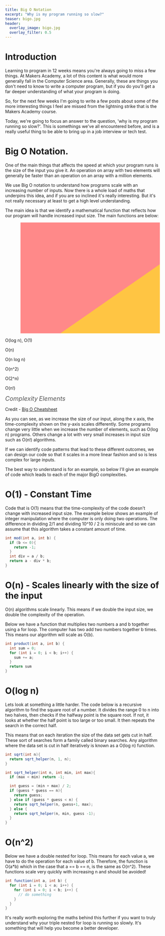 ```yaml
---
title: Big O Notation
excerpt: "Why is my program running so slow?"
teaser: bigo.jpg
header:
  overlay_image: bigo.jpg
  overlay_filter: 0.5
---
```


# Introduction

Learning to program in 12 weeks means you're always going to miss a few things. At Makers Academy, a lot of this content is what would more generally fall in the Computer Science area. Generally, these are things you don't need to know to write a computer program, but if you do you'll get a far deeper understanding of what your program is doing.

So, for the next few weeks I'm going to write a few posts about some of the more interesting things I feel are missed from the lightning strike that is the Makers Academy course.

Today, we're going to focus an answer to the question, 'why is my program running so slow?'. This is somethings we've all encountered before, and is a really useful thing to be able to bring up in a job interview or tech test.

# Big O Notation.

One of the main things that affects the speed at which your program runs is the size of the input you give it. An operation on array with two elements will generally be faster than an operation on an array with a million elements.

We use Big O notation to understand how programs scale with an increasing number of inputs. Now there is a whole load of maths that underpins this idea, and if you are so inclined it's really interesting. But it's not really necessary at least to get a high level understanding.

The main idea is that we identify a mathematical function that reflects how our program will handle increased input size. The main functions are below:

<svg id="chart" width="700" height="500" xmlns="http://www.w3.org/2000/svg">
  <!-- horrible region -->
  <path d="M50 450 L 50 0 L 700 0 L 700 450 Z" fill="#ff8989"></path>
  <!-- bad region -->
  <path d="M50 450 L 700 0 L 700 450 Z" fill="#FFC543"></path>
  <!-- fair region -->
  <path d="M50 450 L 700 450 L 700 330 Z" fill="yellow"></path>
  <!-- good region -->
  <path d="M50 450 L 700 450 L 700 410 Z" fill="#C8EA00"></path>
  <!-- excellent region -->
  <path d="M50 450 L 700 450 L 700 440 Z" fill="#53d000"></path>

  <!-- axes -->
  <path d="M50 0 L 50 450 L 700 450" fill="transparent" stroke="black" stroke-width="2"></path>

  <path d="M50 448 L 700 448" fill="transparent" stroke="black" stroke-width="2"></path>
  <text x="550" y="438" fill="black">O(log n), O(1)</text>

  <path d="M50 450 L 700 400" fill="transparent" stroke="black" stroke-width="2"></path>
  <text x="550" y="400" fill="black">O(n)</text>

  <path d="M50 450 Q 400 350, 700 150" fill="transparent" stroke="black" stroke-width="2"></path>
  <text x="550" y="190" fill="black">O(n log n)</text>

  <path d="M50 450 Q 180 380, 250 0" fill="transparent" stroke="black" stroke-width="2"></path>
  <text x="260" y="30" fill="black">O(n^2)</text>

  <path d="M50 450 C 100 430, 120 350, 120 0" fill="transparent" stroke="black" stroke-width="2"></path>
  <text x="125" y="40" fill="black">O(2^n)</text>

  <path d="M50 450 C 80 450, 80 350, 80 0" fill="transparent" stroke="black" stroke-width="2"></path>
  <text x="80" y="20" fill="black">O(n!)</text>

  <text x="0" y="0" transform="translate(30 230) rotate(-90)" style="dominant-baseline: middle; text-anchor: middle; font-size:20px; color: #555; font-size:20px; color: #555; font-style: italic;" fill="black">Complexity</text>
  <text x="0" y="0" transform="translate(420 470)" style="dominant-baseline: middle; text-anchor: middle; font-size:20px; color: #555; font-style: italic;" fill="black">Elements</text>
</svg>

Credit - [Big O Cheatsheet](bigocheatsheet.com)

As you can see, as we increase the size of our input, along the x axis, the time-complexity shown on the y-axis scales differently. Some programs change very little when we increase the number of elements, such as O(log n) programs. Others change a lot with very small increases  in input size such as O(n!) algorithms.

If we can identify code patterns that lead to these different outcomes, we can design our code so that it scales in a more linear fashion and so is less complex for large inputs.

The best way to understand is for an example, so below I'll give an example of code which leads to each of the major BigO complexities.

# O(1) - Constant Time

Code that is O(1) means that the time-complexity of the code doesn't change with increased input size. The example below shows an example of integer manipulation where the computer is only doing two operations. The difference in dividing 2/1 and dividing 10^10 / 2 is miniscule and so we can assume that this algorithm takes a constant amount of time.

```java
int mod(int a, int b) {
  if (b <= 0){
    return -1;
  }
  int div = a / b;
  return a - div * b;
}
```

# O(n) - Scales linearly with the size of the input

O(n) algorithms scale linearly. This means if we double the input size, we double the complexity of the operation.

Below we have a function that multiplies two numbers a and b together using a for loop. The computer has two add two numbers together b times. This means our algorithm will scale as O(b).

```java
int product(int a, int b) {
  int sum = 0;
  for (int i = 0; i < b; i++) {
    sum += a;
  }
  return sum
}
```
# O(log n)

Lets look at something a little harder. The code below is a recursive algorithm to find the square root of a number. It divides the range 0 to n into two halves, then checks if the halfway point is the square root. If not, it looks at whether the half point is too large or too small. It then repeats the search in the correct half.

This means that on each iteration the size of the data set gets cut in half. These sort of searches form a family called binary searches. Any algorithm where the data set is cut in half iteratively is known as a O(log n) function.

```java
int sqrt(int n){
  return sqrt_helper(n, 1, n);
}

int sqrt_helper(int n, int min, int max){
  if (max < min) return -1;

  int guess = (min + max) / 2;
  if (guess * guess == n){
    return guess;
  } else if (guess * guess < n) {
    return sqrt_helper(n, guess+1, max);
  } else {
    return sqrt_helper(n, min, guess -1);
  }
}
```

# O(n^2)

Below we have a double nested for loop. This means for each value a, we have to do the operation for each value of b. Therefore, the function is O(a*b) which in the case that a == b == n, is the same as O(n^2). These functions scale very quickly with increasing n and should be avoided!

```java
int function(int a, int b) {
  for (int i = 0; i < a; i++) {
    for (int i = 0; i < b; i++) {
      // do something
    }
  }
}
```

It's really worth exploring the maths behind this further if you want to truly understand why your triple nested for loop is running so slowly. It's something that will help you become a better developer.
